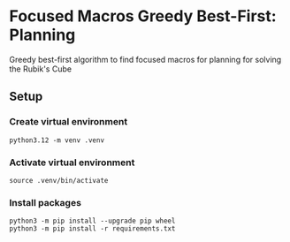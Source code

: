 # Focused Macros Greedy Best-First: Planning
Greedy best-first algorithm to find focused macros for planning for solving the Rubik's Cube

## Setup

### Create virtual environment
```
python3.12 -m venv .venv
```

### Activate virtual environment
```
source .venv/bin/activate
```

### Install packages
```
python3 -m pip install --upgrade pip wheel
python3 -m pip install -r requirements.txt
```
